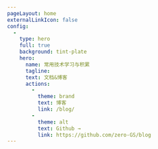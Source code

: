 ```yaml
---
pageLayout: home
externalLinkIcon: false
config:
  -
    type: hero
    full: true
    background: tint-plate
    hero:
      name: 常用技术学习与积累
      tagline: 
      text: 文档&博客
      actions:
        -
          theme: brand
          text: 博客
          link: /blog/
        -
          theme: alt
          text: Github →
          link: https://github.com/zero-GS/blog
---
```

